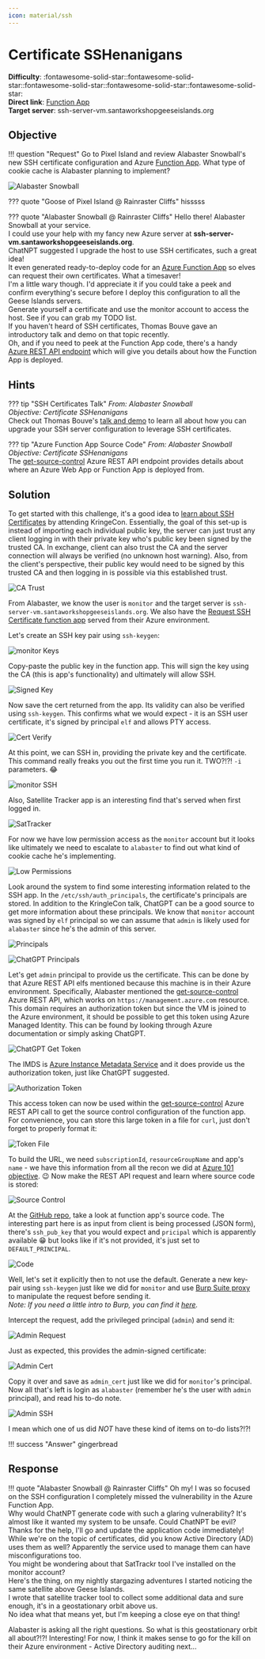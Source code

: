 ```yaml
---
icon: material/ssh
---
```


# Certificate SSHenanigans

**Difficulty**: :fontawesome-solid-star::fontawesome-solid-star::fontawesome-solid-star::fontawesome-solid-star::fontawesome-solid-star:<br/>
**Direct link**: [Function App](https://northpole-ssh-certs-fa.azurewebsites.net/api/create-cert?code=candy-cane-twirl)<br/>
**Target server**: ssh-server-vm.santaworkshopgeeseislands.org

## Objective

!!! question "Request"
    Go to Pixel Island and review Alabaster Snowball's new SSH certificate configuration and Azure [Function App](https://northpole-ssh-certs-fa.azurewebsites.net/api/create-cert?code=candy-cane-twirl). What type of cookie cache is Alabaster planning to implement?


![Alabaster Snowball](../img/objectives/o6/AlabasterSnowball.jpg)


??? quote "Goose of Pixel Island @ Rainraster Cliffs"
    hisssss

??? quote "Alabaster Snowball @ Rainraster Cliffs"
    Hello there! Alabaster Snowball at your service.<br/>
    I could use your help with my fancy new Azure server at <b>ssh-server-vm.santaworkshopgeeseislands.org</b>.<br/>
    ChatNPT suggested I upgrade the host to use SSH certificates, such a great idea!<br/>
    It even generated ready-to-deploy code for an [Azure Function App](https://northpole-ssh-certs-fa.azurewebsites.net/api/create-cert?code=candy-cane-twirl) so elves can request their own certificates. What a timesaver!<br/>
    I'm a little wary though. I'd appreciate it if you could take a peek and confirm everything's secure before I deploy this configuration to all the Geese Islands servers.<br/>
    Generate yourself a certificate and use the monitor account to access the host. See if you can grab my TODO list.<br/>
    If you haven't heard of SSH certificates, Thomas Bouve gave an introductory talk and demo on that topic recently.<br/>
    Oh, and if you need to peek at the Function App code, there's a handy [Azure REST API endpoint](https://learn.microsoft.com/en-us/rest/api/appservice/web-apps/get-source-control?view=rest-appservice-2022-03-01) which will give you details about how the Function App is deployed.<br/>


## Hints
??? tip "SSH Certificates Talk"
    <i>From: Alabaster Snowball<br/>
    Objective: Certificate SSHenanigans</i><br/>
    Check out Thomas Bouve's [talk and demo](https://www.youtube.com/watch?v=4S0Rniyidt4) to learn all about how you can upgrade your SSH server configuration to leverage SSH certificates.


??? tip "Azure Function App Source Code"
    <i>From: Alabaster Snowball<br/>
    Objective: Certificate SSHenanigans</i><br/>
    The [get-source-control](https://learn.microsoft.com/en-us/rest/api/appservice/web-apps/get-source-control?view=rest-appservice-2022-03-01) Azure REST API endpoint provides details about where an Azure Web App or Function App is deployed from.


## Solution
To get started with this challenge, it's a good idea to [learn about SSH Certificates](https://www.youtube.com/watch?v=4S0Rniyidt4) by attending KringeCon. Essentially, the goal of this set-up is instead of 
importing each individual public key, the server can just trust any client logging in with their private key who's public key been signed by the trusted CA. In exchange, client can also trust the CA and
the server connection will always be verified (no unknown host warning). Also, from the client's perspective, their public key would need to be signed by this trusted CA and then logging in is possible via
this established trust. 

![CA Trust](../img/objectives/o6/ca.jpg)

From Alabaster, we know the user is `monitor` and the target server is `ssh-server-vm.santaworkshopgeeseislands.org`. We also have the [Request SSH Certificate function app](https://northpole-ssh-certs-fa.azurewebsites.net/api/create-cert?code=candy-cane-twirl) served from 
their Azure environment.<br/>

Let's create an SSH key pair using `ssh-keygen`:

![monitor Keys](../img/objectives/o6/monitor_keys.jpg)

Copy-paste the public key in the function app. This will sign the key using the CA (this is app's functionality) and ultimately will allow SSH.

 
![Signed Key](../img/objectives/o6/signkey.jpg)


Now save the cert returned from the app. Its validity can also be verified using `ssh-keygen`. This confirms what we would expect - it is an SSH user certificate,
it's signed by principal `elf` and allows PTY access.

![Cert Verify](../img/objectives/o6/certverify.jpg)


At this point, we can SSH in, providing the private key and the certificate. This command really freaks you out the first time you run it. TWO?!?! `-i` parameters. 😂

![monitor SSH](../img/objectives/o6/monitorssh.jpg)

Also, Satellite Tracker app is an interesting find that's served when first logged in.

![SatTracker](../img/objectives/o6/sattracker.jpg)

For now we have low permission access as the `monitor` account but it looks like ultimately we need to escalate to `alabaster` to find out what kind of cookie cache he's implementing.

![Low Permissions](../img/objectives/o6/lowperm.jpg)

Look around the system to find some interesting information related to the SSH app. In the `/etc/ssh/auth_principals`, the certificate's principals are stored. In addition to the KringleCon talk,
ChatGPT can be a good source to get more information about these principals. We know that `monitor` account was signed by `elf` principal so we can assume that `admin` is likely used for `alabaster`
since he's the admin of this server.

![Principals](../img/objectives/o6/principals.jpg)

![ChatGPT Principals](../img/objectives/o6/chatgpt_principals.jpg)


Let's get `admin` principal to provide us the certificate. This can be done by that Azure REST API elfs mentioned because this machine is in their Azure environment.
Specifically, Alabaster mentioned the [get-source-control](https://learn.microsoft.com/en-us/rest/api/appservice/web-apps/get-source-control?view=rest-appservice-2022-03-01) Azure REST API, which works
on `https://management.azure.com` resource. This domain requires an authorization token but since the VM is joined to the Azure environment, it should be possible to get this token using Azure Managed Identity.
This can be found by looking through Azure documentation or simply asking ChatGPT.

![ChatGPT Get Token](../img/objectives/o6/chatgpt_gettoken.jpg)


The IMDS is [Azure Instance Metadata Service](https://learn.microsoft.com/en-us/azure/virtual-machines/instance-metadata-service?tabs=linux) and it does provide us the authorization token, just like ChatGPT suggested.

![Authorization Token](../img/objectives/o6/auth_token.jpg)

This access token can now be used within the [get-source-control](https://learn.microsoft.com/en-us/rest/api/appservice/web-apps/get-source-control?view=rest-appservice-2022-03-01) Azure REST API call to get
the source control configuration of the function app. For convenience, you can store this large token in a file for `curl`, just don't forget to properly format it:

![Token File](../img/objectives/o6/token.jpg)

To build the URL, we need `subscriptionId`, `resourceGroupName` and app's `name` - we have this information from all the recon we did at [Azure 101 objective](../objectives/o5.md). 😉
Now make the REST API request and learn where source code is stored:

![Source Control](../img/objectives/o6/request.jpg)

At the [GitHub repo](https://github.com/SantaWorkshopGeeseIslandsDevOps/northpole-ssh-certs-fa), take a look at function app's source code. The interesting part here is as input from client 
is being processed (JSON form), there's `ssh_pub_key` that you would expect and `pricipal` which is apparently available 😁 but looks like if it's not provided, it's just set to `DEFAULT_PRINCIPAL`.

![Code](../img/objectives/o6/code.jpg)


Well, let's set it explicitly then to not use the default. Generate a new key-pair using `ssh-keygen` just like we did for `monitor` and use [Burp Suite proxy](https://portswigger.net/burp/communitydownload) to manipulate the request before sending it.<br/>
<i>Note: If you need a little intro to Burp, you can find it [here](https://portswigger.net/burp/documentation/desktop/getting-started).</i><br/>

Intercept the request, add the privileged principal (`admin`) and send it:

![Admin Request](../img/objectives/o6/admin_request.jpg)

Just as expected, this provides the admin-signed certificate:

![Admin Cert](../img/objectives/o6/admin_cert.jpg)

Copy it over and save as `admin_cert` just like we did for `monitor`'s principal.
Now all that's left is login as `alabaster` (remember he's the user with `admin` principal), and read his to-do note.

![Admin SSH](../img/objectives/o6/admin_ssh.jpg)

I mean which one of us did *NOT* have these kind of items on to-do lists?!?!

!!! success "Answer"
    gingerbread    

    
## Response
!!! quote "Alabaster Snowball @ Rainraster Cliffs"
    Oh my! I was so focused on the SSH configuration I completely missed the vulnerability in the Azure Function App.</br>
    Why would ChatNPT generate code with such a glaring vulnerability? It's almost like it wanted my system to be unsafe. Could ChatNPT be evil?</br>
    Thanks for the help, I'll go and update the application code immediately!</br>
    While we're on the topic of certificates, did you know Active Directory (AD) uses them as well? Apparently the service used to manage them can have misconfigurations too.</br>
    You might be wondering about that SatTrackr tool I've installed on the monitor account?</br>
    Here's the thing, on my nightly stargazing adventures I started noticing the same satellite above Geese Islands.</br>
    I wrote that satellite tracker tool to collect some additional data and sure enough, it's in a geostationary orbit above us.</br>
    No idea what that means yet, but I'm keeping a close eye on that thing!</br>
    
Alabaster is asking all the right questions. So what is this geostationary orbit all about?!?! Interesting! For now, I think it makes sense to go for the kill on their Azure environment - Active Directory auditing next...